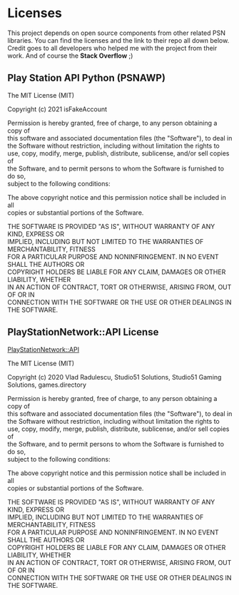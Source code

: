 # Licenses

This project depends on open source components from other related PSN libraries. You can find the licenses and the link
to their repo all down below. Credit goes to all developers who helped me with the project from their work. And of
course the **Stack Overflow** ;)

## Play Station API Python (PSNAWP)

The MIT License (MIT)

Copyright (c) 2021 isFakeAccount

Permission is hereby granted, free of charge, to any person obtaining a copy of      
this software and associated documentation files (the "Software"), to deal in      
the Software without restriction, including without limitation the rights to      
use, copy, modify, merge, publish, distribute, sublicense, and/or sell copies of      
the Software, and to permit persons to whom the Software is furnished to do so,      
subject to the following conditions:

The above copyright notice and this permission notice shall be included in all      
copies or substantial portions of the Software.

THE SOFTWARE IS PROVIDED "AS IS", WITHOUT WARRANTY OF ANY KIND, EXPRESS OR      
IMPLIED, INCLUDING BUT NOT LIMITED TO THE WARRANTIES OF MERCHANTABILITY, FITNESS      
FOR A PARTICULAR PURPOSE AND NONINFRINGEMENT. IN NO EVENT SHALL THE AUTHORS OR      
COPYRIGHT HOLDERS BE LIABLE FOR ANY CLAIM, DAMAGES OR OTHER LIABILITY, WHETHER      
IN AN ACTION OF CONTRACT, TORT OR OTHERWISE, ARISING FROM, OUT OF OR IN      
CONNECTION WITH THE SOFTWARE OR THE USE OR OTHER DEALINGS IN THE SOFTWARE.

## PlayStationNetwork::API License

[PlayStationNetwork::API](https://github.com/games-directory/api-psn)

The MIT License (MIT)

Copyright (c) 2020 Vlad Radulescu, Studio51 Solutions, Studio51 Gaming Solutions, games.directory

Permission is hereby granted, free of charge, to any person obtaining a copy of  
this software and associated documentation files (the "Software"), to deal in  
the Software without restriction, including without limitation the rights to  
use, copy, modify, merge, publish, distribute, sublicense, and/or sell copies of  
the Software, and to permit persons to whom the Software is furnished to do so,  
subject to the following conditions:

The above copyright notice and this permission notice shall be included in all  
copies or substantial portions of the Software.

THE SOFTWARE IS PROVIDED "AS IS", WITHOUT WARRANTY OF ANY KIND, EXPRESS OR  
IMPLIED, INCLUDING BUT NOT LIMITED TO THE WARRANTIES OF MERCHANTABILITY, FITNESS  
FOR A PARTICULAR PURPOSE AND NONINFRINGEMENT. IN NO EVENT SHALL THE AUTHORS OR  
COPYRIGHT HOLDERS BE LIABLE FOR ANY CLAIM, DAMAGES OR OTHER LIABILITY, WHETHER  
IN AN ACTION OF CONTRACT, TORT OR OTHERWISE, ARISING FROM, OUT OF OR IN  
CONNECTION WITH THE SOFTWARE OR THE USE OR OTHER DEALINGS IN THE SOFTWARE.

